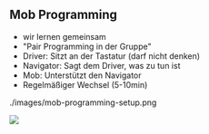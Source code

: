 ## Mob Programming

- wir lernen gemeinsam
- "Pair Programming in der Gruppe"
- Driver: Sitzt an der Tastatur (darf nicht denken)
- Navigator: Sagt dem Driver, was zu tun ist
- Mob: Unterstützt den Navigator
- Regelmäßiger Wechsel (5-10min)

./images/mob-programming-setup.png

<img
  class="absolute top-10 right-10 w-100"
  src="/images/mob-programming-setup.png"
/>
